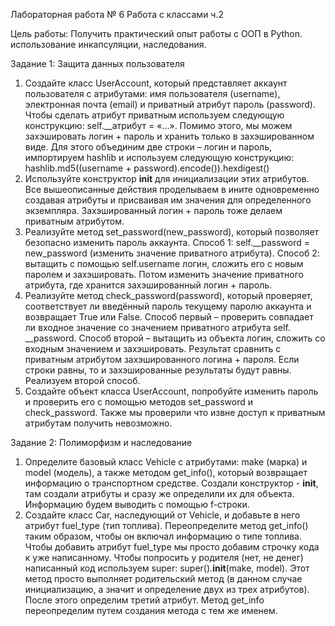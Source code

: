 Лабораторная работа № 6  Работа с классами ч.2

Цель работы: Получить практический опыт работы с ООП в Python. использование инкапсуляции, наследования.


Задание 1:  Защита данных пользователя

1.	Создайте класс UserAccount, который представляет аккаунт пользователя с атрибутами: имя пользователя (username), электронная почта (email) и приватный атрибут пароль (password). Чтобы сделать атрибут приватным используем следующую конструкцию: self.__атрибут = «…». Помимо этого, мы можем захэшировать логин + пароль и хранить только в захэшированном виде. Для этого объединим две строки – логин и пароль, импортируем hashlib и используем следующую конструкцию: hashlib.md5((username + password).encode()).hexdigest()
2.	Используйте конструктор __init__ для инициализации этих атрибутов. Все вышеописанные действия проделываем в ините одновременно создавая атрибуты и присваивая им значения для определенного экземпляра. Захэшированный логин + пароль тоже делаем приватным атрибутом. 
3.	Реализуйте метод set_password(new_password), который позволяет безопасно изменить пароль аккаунта. Способ 1: self.__password = new_password (изменить значение приватного атрибута). Способ 2: вытащить с помощью self.username логин, сложить его с новым паролем и захэшировать. Потом изменить значение приватного атрибута, где хранится захэшированный логин + пароль.
4.	Реализуйте метод check_password(password), который проверяет, соответствует ли введённый пароль текущему паролю аккаунта и возвращает True или False. Способ первый – проверить совпадает ли входное значение со значением приватного атрибута self.
__password. Способ второй – вытащить из объекта логин, сложить со входным значением и захэшировать. Результат сравнить с приватным атрибутом захэшированного логина + пароля. Если строки равны, то и захэшированные результаты будут равны. Реализуем второй способ.
5.	Создайте объект класса UserAccount, попробуйте изменить пароль и проверить его с помощью методов set_password и check_password. Также мы проверили что извне доступ к приватным атрибутам получить невозможно. 


Задание 2: Полиморфизм и наследование

1.	Определите базовый класс Vehicle с атрибутами: make (марка) и model (модель), а также методом get_info(), который возвращает информацию о транспортном средстве. Создали конструктор - __init__,  там создали атрибуты и сразу же определили их для объекта. Информацию будем выводить с помощью f-строки. 
2.	Создайте класс Car, наследующий от Vehicle, и добавьте в него атрибут fuel_type (тип топлива). Переопределите метод get_info() таким образом, чтобы он включал информацию о типе топлива. Чтобы добавить атрибут fuel_type мы просто добавим строчку кода к уже написанному. Чтобы попросить у родителя (нет, не денег) написанный код используем super: super().__init__(make, model). Этот метод просто выполняет родительский метод (в данном случае инициализацию, а значит и определение двух из трех атрибутов). После этого определим третий атрибут. Метод get_info переопределим путем создания метода с тем же именем. 

